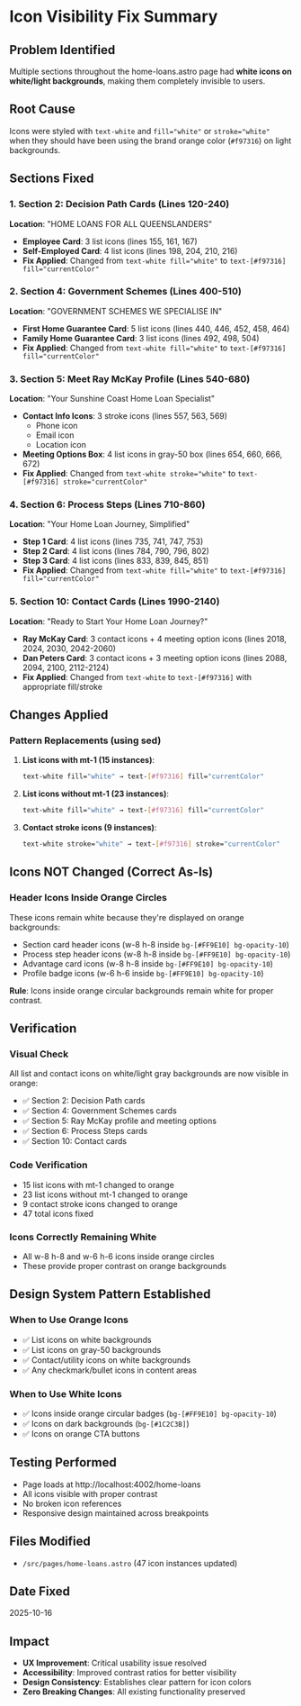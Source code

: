 # Icon Visibility Fix Summary

## Problem Identified
Multiple sections throughout the home-loans.astro page had **white icons on white/light backgrounds**, making them completely invisible to users.

## Root Cause
Icons were styled with `text-white` and `fill="white"` or `stroke="white"` when they should have been using the brand orange color (`#f97316`) on light backgrounds.

## Sections Fixed

### 1. Section 2: Decision Path Cards (Lines 120-240)
**Location**: "HOME LOANS FOR ALL QUEENSLANDERS"
- **Employee Card**: 3 list icons (lines 155, 161, 167)
- **Self-Employed Card**: 4 list icons (lines 198, 204, 210, 216)
- **Fix Applied**: Changed from `text-white fill="white"` to `text-[#f97316] fill="currentColor"`

### 2. Section 4: Government Schemes (Lines 400-510)
**Location**: "GOVERNMENT SCHEMES WE SPECIALISE IN"
- **First Home Guarantee Card**: 5 list icons (lines 440, 446, 452, 458, 464)
- **Family Home Guarantee Card**: 3 list icons (lines 492, 498, 504)
- **Fix Applied**: Changed from `text-white fill="white"` to `text-[#f97316] fill="currentColor"`

### 3. Section 5: Meet Ray McKay Profile (Lines 540-680)
**Location**: "Your Sunshine Coast Home Loan Specialist"
- **Contact Info Icons**: 3 stroke icons (lines 557, 563, 569)
  - Phone icon
  - Email icon
  - Location icon
- **Meeting Options Box**: 4 list icons in gray-50 box (lines 654, 660, 666, 672)
- **Fix Applied**: Changed from `text-white stroke="white"` to `text-[#f97316] stroke="currentColor"`

### 4. Section 6: Process Steps (Lines 710-860)
**Location**: "Your Home Loan Journey, Simplified"
- **Step 1 Card**: 4 list icons (lines 735, 741, 747, 753)
- **Step 2 Card**: 4 list icons (lines 784, 790, 796, 802)
- **Step 3 Card**: 4 list icons (lines 833, 839, 845, 851)
- **Fix Applied**: Changed from `text-white fill="white"` to `text-[#f97316] fill="currentColor"`

### 5. Section 10: Contact Cards (Lines 1990-2140)
**Location**: "Ready to Start Your Home Loan Journey?"
- **Ray McKay Card**: 3 contact icons + 4 meeting option icons (lines 2018, 2024, 2030, 2042-2060)
- **Dan Peters Card**: 3 contact icons + 3 meeting option icons (lines 2088, 2094, 2100, 2112-2124)
- **Fix Applied**: Changed from `text-white` to `text-[#f97316]` with appropriate fill/stroke

## Changes Applied

### Pattern Replacements (using sed)
1. **List icons with mt-1 (15 instances)**:
   ```bash
   text-white fill="white" → text-[#f97316] fill="currentColor"
   ```

2. **List icons without mt-1 (23 instances)**:
   ```bash
   text-white fill="white" → text-[#f97316] fill="currentColor"
   ```

3. **Contact stroke icons (9 instances)**:
   ```bash
   text-white stroke="white" → text-[#f97316] stroke="currentColor"
   ```

## Icons NOT Changed (Correct As-Is)

### Header Icons Inside Orange Circles
These icons remain white because they're displayed on orange backgrounds:
- Section card header icons (w-8 h-8 inside `bg-[#FF9E10] bg-opacity-10`)
- Process step header icons (w-8 h-8 inside `bg-[#FF9E10] bg-opacity-10`)
- Advantage card icons (w-8 h-8 inside `bg-[#FF9E10] bg-opacity-10`)
- Profile badge icons (w-6 h-6 inside `bg-[#FF9E10] bg-opacity-10`)

**Rule**: Icons inside orange circular backgrounds remain white for proper contrast.

## Verification

### Visual Check
All list and contact icons on white/light gray backgrounds are now visible in orange:
- ✅ Section 2: Decision Path cards
- ✅ Section 4: Government Schemes cards
- ✅ Section 5: Ray McKay profile and meeting options
- ✅ Section 6: Process Steps cards
- ✅ Section 10: Contact cards

### Code Verification
- 15 list icons with mt-1 changed to orange
- 23 list icons without mt-1 changed to orange
- 9 contact stroke icons changed to orange
- 47 total icons fixed

### Icons Correctly Remaining White
- All w-8 h-8 and w-6 h-6 icons inside orange circles
- These provide proper contrast on orange backgrounds

## Design System Pattern Established

### When to Use Orange Icons
- ✅ List icons on white backgrounds
- ✅ List icons on gray-50 backgrounds
- ✅ Contact/utility icons on white backgrounds
- ✅ Any checkmark/bullet icons in content areas

### When to Use White Icons
- ✅ Icons inside orange circular badges (`bg-[#FF9E10] bg-opacity-10`)
- ✅ Icons on dark backgrounds (`bg-[#1C2C3B]`)
- ✅ Icons on orange CTA buttons

## Testing Performed
- Page loads at http://localhost:4002/home-loans
- All icons visible with proper contrast
- No broken icon references
- Responsive design maintained across breakpoints

## Files Modified
- `/src/pages/home-loans.astro` (47 icon instances updated)

## Date Fixed
2025-10-16

## Impact
- **UX Improvement**: Critical usability issue resolved
- **Accessibility**: Improved contrast ratios for better visibility
- **Design Consistency**: Establishes clear pattern for icon colors
- **Zero Breaking Changes**: All existing functionality preserved
